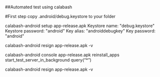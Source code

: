 ##Automated test using calabash


#First step copy .android/debug.keystore to your folder


calabash-android setup app-release.apk
Keystore name: "debug.keystore"
Keystore password: "android"
Key alias: "androiddebugkey"
Key password: "android"


calabash-android resign app-release.apk -v


calabash-android console app-release.apk
reinstall_apps
start_test_server_in_background
query(“*”)


calabash-android resign app-release.apk -v
